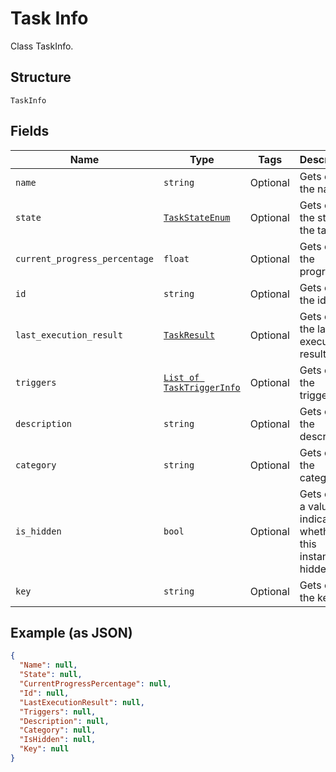 
# Task Info

Class TaskInfo.

## Structure

`TaskInfo`

## Fields

| Name | Type | Tags | Description |
|  --- | --- | --- | --- |
| `name` | `string` | Optional | Gets or sets the name. |
| `state` | [`TaskStateEnum`](../../doc/models/task-state-enum.md) | Optional | Gets or sets the state of the task. |
| `current_progress_percentage` | `float` | Optional | Gets or sets the progress. |
| `id` | `string` | Optional | Gets or sets the id. |
| `last_execution_result` | [`TaskResult`](../../doc/models/task-result.md) | Optional | Gets or sets the last execution result. |
| `triggers` | [`List of TaskTriggerInfo`](../../doc/models/task-trigger-info.md) | Optional | Gets or sets the triggers. |
| `description` | `string` | Optional | Gets or sets the description. |
| `category` | `string` | Optional | Gets or sets the category. |
| `is_hidden` | `bool` | Optional | Gets or sets a value indicating whether this instance is hidden. |
| `key` | `string` | Optional | Gets or sets the key. |

## Example (as JSON)

```json
{
  "Name": null,
  "State": null,
  "CurrentProgressPercentage": null,
  "Id": null,
  "LastExecutionResult": null,
  "Triggers": null,
  "Description": null,
  "Category": null,
  "IsHidden": null,
  "Key": null
}
```

